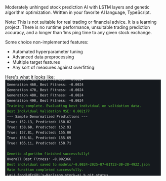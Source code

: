 Moderately unhinged stock prediction AI with LSTM layers and genetic algorithm optimization. Written in your favorite AI language, TypeScript.

Note: This is not suitable for real trading or financial advice. It is a learning project. There is no runtime performance, unsuitable trading prediction accuracy, and a longer than 1ms ping time to any given stock exchange.

Some choice non-implemented features:
- Automated hyperparameter tuning
- Advanced data preprocessing
- Multiple target features
- Any sort of measures against overfitting

Here's what it looks like:
![Screenshot of console output](assets/image.png)